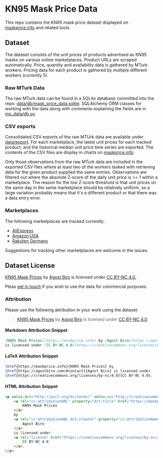 # KN95 Mask Price Data

This repo contains the KN95 mask price dataset displayed on [maskprice.info](https://maskprice.info) and related tools.

## Dataset

The dataset consists of the unit prices of products advertised as KN95 masks on various online marketplaces. 
Product URLs are scraped automatically. 
Price, quantity and availability data is gathered by MTurk workers.
Pricing data for each product is gathered by multiple different workers (currently 5).

### Raw MTurk Data

The raw MTurk data can be found in a SQLite database committed into the repo: [data/db/mask_price_data.sqlite]().
SQLAlchemy ORM classes for working with the data along with comments explaining the fields are in [mp_data/db.py]().

### CSV exports

Consolidated CSV exports of the raw MTUrk data are available under [data/export]().
For each marketplace, the latest unit prices for each tracked product, and the historical median unit price time series are exported.
The contents of the CSV files are display in charts on [maskprice.info](https://maskprice.info).

Only those observations from the raw MTurk data are included in the exported CSV files where at least two of the workers tasked with retrieving data for the given product supplied the same entries.
Observations are filtered out where the absolute Z-score of the daily unit price is >= 1 within a marketplace.
The reason for the low Z-score threshold is that unit prices on the same day in the same marketplace should be relatively uniform, so a large variation probably means that it's a different product or that there was a data entry error.

### Marketplaces

The following marketplaces are tracked currently:

- [AliExpress](https://aliexpress.com)
- [Amazon USA](https://amazon.com)
- [Rakuten Germany](https://rakuten.de)

Suggestions for tracking other marketplaces are welcome in the issues.

## Dataset License

<p xmlns:dct="http://purl.org/dc/terms/" xmlns:cc="http://creativecommons.org/ns#" class="license-text">
    <a rel="cc:attributionURL" property="dct:title" href="https://maskprice.info">KN95 Mask Prices</a> by <a rel="cc:attributionURL dct:creator" property="cc:attributionName" href="https://agostbiro.com#contact">Agost Biro</a> is licensed
    under
    <a rel="license" href="https://creativecommons.org/licenses/by-nc/4.0">
        CC BY-NC 4.0.
    </a>
</p>

Pleas [get in touch](https://agostbiro.com#contact) if you wish to use the data for commercial purposes.

### Attribution

Please use the following attribution in your work using the dataset:

> [KN95 Mask Prices](https://maskprice.info) by [Agost Biro](https://agostbiro.com#contact) is licensed under [CC BY-NC 4.0](https://creativecommons.org/licenses/by-nc/4.0).

#### Markdown Attribution Snippet

```markdown
[KN95 Mask Prices](https://maskprice.info) by [Agost Biro](https://agostbiro.com#contact) 
is licensed under [CC BY-NC 4.0](https://creativecommons.org/licenses/by-nc/4.0).
```

#### LaTeX Attribution Snippet

```latex
\href{https://maskprice.info}{KN95 Mask Prices} by
\href{https://agostbiro.com\#contact}{Agost Biro} is licensed under
\href{https://creativecommons.org/licenses/by-nc/4.0}{CC BY-NC 4.0}.
```

#### HTML Attribution Snippet

```html
<p xmlns:dct="http://purl.org/dc/terms/" xmlns:cc="http://creativecommons.org/ns#" class="license-text">
    <a rel="cc:attributionURL" property="dct:title" href="https://maskprice.info">
        KN95 Mask Prices
    </a> 
    by 
    <a rel="cc:attributionURL dct:creator" property="cc:attributionName" href="https://agostbiro.com#contact">
        Agost Biro
    </a>
    is licensed under
    <a rel="license" href="https://creativecommons.org/licenses/by-nc/4.0">
        CC BY-NC 4.0
    </a>.
</p>
```
